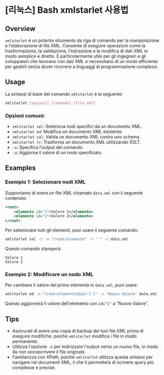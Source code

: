 # [리눅스] Bash xmlstarlet 사용법

## Overview
`xmlstarlet` è un potente strumento da riga di comando per la manipolazione e l'elaborazione di file XML. Consente di eseguire operazioni come la trasformazione, la validazione, l'estrazione e la modifica di dati XML in modo semplice e diretto. È particolarmente utile per gli ingegneri e gli sviluppatori che lavorano con dati XML e necessitano di un modo efficiente per gestirli senza dover ricorrere a linguaggi di programmazione complessi.

## Usage
La sintassi di base del comando `xmlstarlet` è la seguente:

```bash
xmlstarlet [opzioni] [comando] [file.xml]
```

### Opzioni comuni:
- `xmlstarlet sel`: Seleziona nodi specifici da un documento XML.
- `xmlstarlet ed`: Modifica un documento XML esistente.
- `xmlstarlet val`: Valida un documento XML contro uno schema.
- `xmlstarlet tr`: Trasforma un documento XML utilizzando XSLT.
- `-o`: Specifica l'output del comando.
- `-u`: Aggiorna il valore di un nodo specificato.

## Examples
### Esempio 1: Selezionare nodi XML
Supponiamo di avere un file XML chiamato `data.xml` con il seguente contenuto:

```xml
<root>
    <elemento id="1">Valore 1</elemento>
    <elemento id="2">Valore 2</elemento>
</root>
```

Per selezionare tutti gli elementi, puoi usare il seguente comando:

```bash
xmlstarlet sel -t -m "/root/elemento" -v "." -n data.xml
```

Questo comando stamperà:

```
Valore 1
Valore 2
```

### Esempio 2: Modificare un nodo XML
Per cambiare il valore del primo elemento in `data.xml`, puoi usare:

```bash
xmlstarlet ed -u "/root/elemento[@id='1']" -v "Nuovo Valore" data.xml
```

Questo aggiornerà il valore dell'elemento con `id="1"` a "Nuovo Valore".

## Tips
- Assicurati di avere una copia di backup dei tuoi file XML prima di eseguire modifiche, poiché `xmlstarlet` modifica i file in modo permanente.
- Utilizza l'opzione `-o` per indirizzare l'output verso un nuovo file, in modo da non sovrascrivere il file originale.
- Familiarizza con XPath, poiché `xmlstarlet` utilizza questa sintassi per navigare nei documenti XML, il che ti permetterà di scrivere query più complesse e precise.